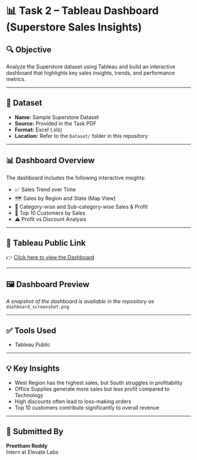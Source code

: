# 📊 Task 2 – Tableau Dashboard (Superstore Sales Insights)

## 🔍 Objective
Analyze the Superstore dataset using Tableau and build an interactive dashboard that highlights key sales insights, trends, and performance metrics.

---

## 📁 Dataset
- **Name:** Sample Superstore Dataset  
- **Source:** Provided in the Task PDF  
- **Format:** Excel (.xls)  
- **Location:** Refer to the `Dataset/` folder in this repository

---

## 📊 Dashboard Overview
The dashboard includes the following interactive insights:

- 📈 Sales Trend over Time  
- 🗺️ Sales by Region and State (Map View)  
- 💼 Category-wise and Sub-category-wise Sales & Profit  
- 🚚 Top 10 Customers by Sales  
- ⚠️ Profit vs Discount Analysis  

---

## 📎 Tableau Public Link
👉 [Click here to view the Dashboard](https://public.tableau.com/app/profile/preetham.reddy7228/viz/SuperstoreDashboard-SalesInsights/Dashboard1)

---

## 🖼️ Dashboard Preview
_A snapshot of the dashboard is available in the repository as_ `dashboard_screenshot.png`

---

## ✅ Tools Used
- Tableau Public

---

## 💡 Key Insights
- West Region has the highest sales, but South struggles in profitability  
- Office Supplies generate more sales but less profit compared to Technology  
- High discounts often lead to loss-making orders  
- Top 10 customers contribute significantly to overall revenue  

---

## 📌 Submitted By
**Preetham Reddy**  
Intern at Elevate Labs
